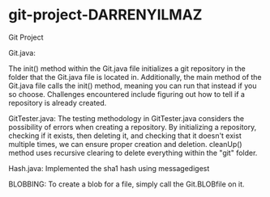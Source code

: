 # git-project-DARRENYILMAZ
Git Project

Git.java:

The init() method within the Git.java file initializes a git repository in the folder that the Git.java file is located in. Additionally, the main method of the Git.java file calls the init() method, meaning you can run that instead if you so choose. Challenges encountered include figuring out how to tell if a repository is already created.

GitTester.java:
The testing methodology in GitTester.java considers the possibility of errors when creating a repository. By initializing a repository, checking if it exists, then deleting it, and checking that it doesn't exist multiple times, we can ensure proper creation and deletion. cleanUp() method uses recursive clearing to delete everything within the "git" folder.

Hash.java:
Implemented the sha1 hash using messagedigest

BLOBBING:
To create a blob for a file, simply call the Git.BLOBfile on it.